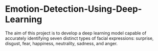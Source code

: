 # Emotion-Detection-Using-Deep-Learning
The aim of this project is to develop a deep learning model capable of accurately identifying seven distinct types of facial expressions: surprise, disgust, fear, happiness, neutrality, sadness, and anger.
